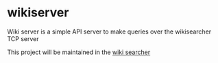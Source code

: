 # wikiserver
Wiki server is a simple API server to make queries over the wikisearcher TCP server

This project will be maintained in the [wiki searcher](https://github.com/xkmsoft/wikisearcher)
